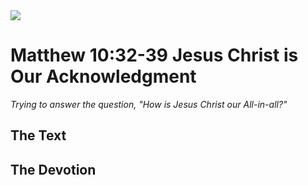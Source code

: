 <img class="intro-right" src="/images/art-matthew.jpg">

# Matthew 10:32-39 Jesus Christ is Our Acknowledgment

*Trying to answer the question, "How is Jesus Christ our All-in-all?"*

## The Text

## The Devotion